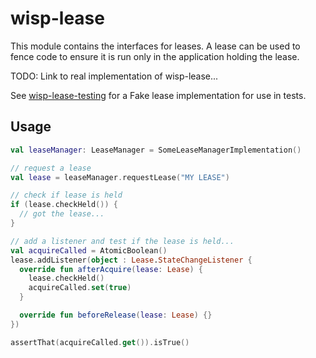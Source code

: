 # wisp-lease

This module contains the interfaces for leases.  A lease can be used to fence code to ensure
it is run only in the application holding the lease.

TODO: Link to real implementation of wisp-lease...

See [wisp-lease-testing](https://github.com/cashapp/misk/tree/master/wisp-lease-testing) for a Fake
lease implementation for use in tests.

## Usage

```kotlin
val leaseManager: LeaseManager = SomeLeaseManagerImplementation()

// request a lease
val lease = leaseManager.requestLease("MY LEASE")

// check if lease is held
if (lease.checkHeld()) {
  // got the lease...
}

// add a listener and test if the lease is held...
val acquireCalled = AtomicBoolean()
lease.addListener(object : Lease.StateChangeListener {
  override fun afterAcquire(lease: Lease) {
    lease.checkHeld()
    acquireCalled.set(true)
  }

  override fun beforeRelease(lease: Lease) {}
})

assertThat(acquireCalled.get()).isTrue()
```